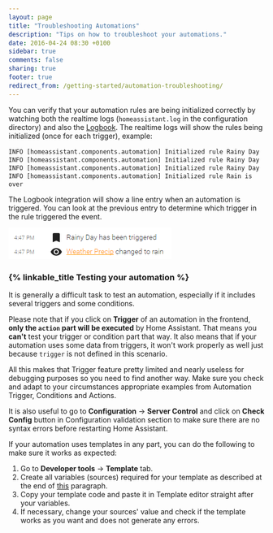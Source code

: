 ```yaml
---
layout: page
title: "Troubleshooting Automations"
description: "Tips on how to troubleshoot your automations."
date: 2016-04-24 08:30 +0100
sidebar: true
comments: false
sharing: true
footer: true
redirect_from: /getting-started/automation-troubleshooting/
---
```


You can verify that your automation rules are being initialized correctly by watching both the realtime logs (`homeassistant.log` in the configuration directory) and also the [Logbook](/components/logbook/). The realtime logs will show the rules being initialized (once for each trigger), example:

```text
INFO [homeassistant.components.automation] Initialized rule Rainy Day
INFO [homeassistant.components.automation] Initialized rule Rainy Day
INFO [homeassistant.components.automation] Initialized rule Rainy Day
INFO [homeassistant.components.automation] Initialized rule Rain is over
```

The Logbook integration will show a line entry when an automation is triggered. You can look at the previous entry to determine which trigger in the rule triggered the event.

![Logbook example](/images/components/automation/logbook.png)

[template]: /topics/templating/

### {% linkable_title Testing your automation %}

It is generally a difficult task to test an automation, especially if it includes several triggers and some conditions.

Please note that if you click on **Trigger** of an automation in the frontend, **only the `action` part will be executed** by Home Assistant. That means you **can't** test your trigger or condition part that way. It also means that if your automation uses some data from triggers, it won't work properly as well just because `trigger` is not defined in this scenario.

All this makes that Trigger feature pretty limited and nearly useless for debugging purposes so you need to find another way.
Make sure you check and adapt to your circumstances appropriate examples from Automation Trigger, Conditions and Actions.

It is also useful to go to **Configuration** -> **Server Control** and click on **Check Config** button in Configuration validation section to make sure there are no syntax errors before restarting Home Assistant.

If your automation uses templates in any part, you can do the following to make sure it works as expected:

1. Go to **Developer tools** -> **Template** tab.
2. Create all variables (sources) required for your template as described at the end of [this](https://www.home-assistant.io/docs/configuration/templating/#processing-incoming-data) paragraph.
3. Copy your template code and paste it in Template editor straight after your variables.
4. If necessary, change your sources' value and check if the template works as you want and does not generate any errors.

